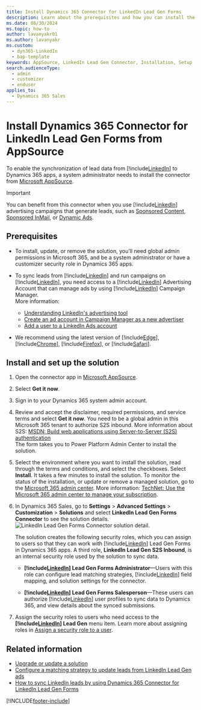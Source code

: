 ```yaml
---
title: Install Dynamics 365 Connector for LinkedIn Lead Gen Forms
description: Learn about the prerequisites and how you can install the LinkedIn Connector for your Dynamics 365 organization.
ms.date: 08/30/2024
ms.topic: how-to
author: lavanyakr01
ms.author: lavanyakr
ms.custom: 
  - dyn365-LinkedIn
  - bap-template
keywords: AppSource, LinkedIn Lead Gen Connector, Installation, Setup
search.audienceType: 
  - admin
  - customizer
  - enduser
applies_to: 
  - Dynamics 365 Sales
---
```


# Install Dynamics 365 Connector for LinkedIn Lead Gen Forms from AppSource

To enable the synchronization of lead data from [!include[LinkedIn](../includes/pn-linkedin.md)] to Dynamics 365 apps, a system administrator needs to install the connector from [Microsoft AppSource](https://go.microsoft.com/fwlink/p/?linkid=850928).

> [!IMPORTANT]
> You can benefit from this connector when you use [!include[LinkedIn](../includes/pn-linkedin.md)] advertising campaigns that generate leads, such as [Sponsored Content](https://business.linkedin.com/marketing-solutions/native-advertising/), [Sponsored InMail](https://business.linkedin.com/marketing-solutions/sponsored-inmail), or [Dynamic Ads](https://business.linkedin.com/marketing-solutions/dynamic-ads).

## Prerequisites

* To install, update, or remove the solution, you’ll need global admin permissions in Microsoft 365, and be a system administrator or have a customizer security role in Dynamics 365 apps.

* To sync leads from [!include[LinkedIn](../includes/pn-linkedin.md)] and run campaigns on [!include[LinkedIn](../includes/pn-linkedin.md)], you need access to a [!include[LinkedIn](../includes/pn-linkedin.md)] Advertising Account that can manage ads by using [!include[LinkedIn](../includes/pn-linkedin.md)] Campaign Manager.    
  More information: 
  - [Understanding LinkedIn's advertising tool](https://www.linkedin.com/help/lms/answer/56969)  
  - [Create an ad account in Campaign Manager as a new advertiser](https://www.linkedin.com/help/lms/topics/8121/8122/5749)  
  -  [Add a user to a LinkedIn Ads account](https://www.linkedin.com/help/lms/answer/5753)  

* We recommend using the latest version of [!include[Edge](../includes/pn-microsoft-edge.md)], [!include[Chrome](../includes/tn-google-chrome.md)], [!include[Firefox](../includes/tn-mozilla-firefox.md)], or [!include[Safari](../includes/tn-apple-safari.md)].

## Install and set up the solution

1. Open the connector app in [Microsoft AppSource](https://go.microsoft.com/fwlink/p/?linkid=850928).

1. Select **Get it now**.

1. Sign in to your Dynamics 365 system admin account.

4. Review and accept the disclaimer, required permissions, and service terms and select **Get it now**. You need to be a global admin in this Microsoft 365 tenant to authorize S2S inbound. More information about S2S: [MSDN: Build web applications using Server-to-Server (S2S) authentication](/previous-versions/dynamicscrm-2016/developers-guide/mt790168(v=crm.8))  
   The form takes you to Power Platform Admin Center to install the solution.

5. Select the environment where you want to install the solution, read through the terms and conditions, and select the checkboxes. Select **Install**.
   It takes a few minutes to install the solution. To monitor the status of the installation, or update or remove a managed solution, go to the [Microsoft 365 admin center](https://admin.microsoft.com/).
   More information: [TechNet: Use the Microsoft 365 admin center to manage your subscription](/power-platform/admin/use-office-365-admin-center-manage-subscription).
 
1. In Dynamics 365 Sales, go to **Settings** > **Advanced Settings** > **Customization** > **Solutions** and select **LinkedIn Lead Gen Forms Connector** to see the solution details.  
   ![LinkedIn Lead Gen Forms Connector solution detail.](media/Solution-details.png "LinkedIn Lead Gen Forms Connector solution details")

    The solution creates the following security roles, which you can assign to users so that they can work with [!include[LinkedIn](../includes/pn-linkedin.md)] Lead Gen Forms in Dynamics 365 apps. A third role, **LinkedIn Lead Gen S2S Inbound**, is an internal security role used by the solution to sync data.

    * **[!include[LinkedIn](../includes/pn-linkedin.md)] Lead Gen Forms Administrator**&mdash;Users with this role can configure lead matching strategies, [!include[LinkedIn](../includes/pn-linkedin.md)] field mapping, and solution settings for the connector.

    * **[!include[LinkedIn](../includes/pn-linkedin.md)] Lead Gen Forms Salesperson**&mdash;These users can authorize [!include[LinkedIn](../includes/pn-linkedin.md)] user profiles to sync data to Dynamics 365, and view details about the synced submissions.

1. Assign the security roles to users who need access to the **[!include[LinkedIn](../includes/pn-linkedin.md)] Lead Gen** menu item. Learn more about assigning roles in [Assign a security role to a user](/power-platform/admin/assign-security-roles).


## Related information

- [Upgrade or update a solution](/power-apps/maker/data-platform/update-solutions)
- [Configure a matching strategy to update leads from LinkedIn Lead Gen ads](configure-matching-strategy.md)  
- [How to sync LinkedIn leads by using Dynamics 365 Connector for LinkedIn Lead Gen Forms](sync-linkedin-leads.md)  



[!INCLUDE[footer-include](../includes/footer-banner.md)]
